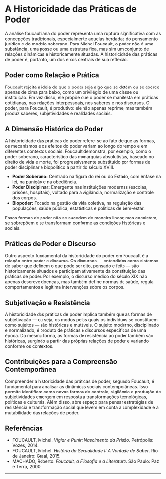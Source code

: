 
# A Historicidade das Práticas de Poder

A análise foucaultiana do poder representa uma ruptura significativa com as concepções tradicionais, especialmente aquelas herdadas do pensamento jurídico e do modelo soberano. Para Michel Foucault, o poder não é uma substância, uma posse ou uma estrutura fixa, mas sim um conjunto de relações dinâmicas e historicamente situadas. A historicidade das práticas de poder é, portanto, um dos eixos centrais de sua reflexão.

## Poder como Relação e Prática

Foucault rejeita a ideia de que o poder seja algo que se detém ou se exerce apenas de cima para baixo, como um privilégio de uma classe ou instituição. Em vez disso, ele propõe que o poder se manifesta em práticas cotidianas, nas relações interpessoais, nos saberes e nos discursos. O poder, para Foucault, é produtivo: ele não apenas reprime, mas também produz saberes, subjetividades e realidades sociais.

## A Dimensão Histórica do Poder

A historicidade das práticas de poder refere-se ao fato de que as formas, os mecanismos e os efeitos do poder variam ao longo do tempo e em diferentes contextos sociais. Foucault demonstra, por exemplo, como o poder soberano, característico das monarquias absolutistas, baseado no direito de vida e morte, foi progressivamente substituído por formas de poder disciplinar e biopolítico a partir do século XVIII.

- **Poder Soberano:** Centrado na figura do rei ou do Estado, com ênfase na lei, na punição e na obediência.
- **Poder Disciplinar:** Emergente nas instituições modernas (escolas, prisões, hospitais), voltado para a vigilância, normalização e controle dos corpos.
- **Biopoder:** Focado na gestão da vida coletiva, na regulação das populações, saúde pública, estatísticas e políticas de bem-estar.

Essas formas de poder não se sucedem de maneira linear, mas coexistem, se sobrepõem e se transformam conforme as condições históricas e sociais.

## Práticas de Poder e Discurso

Outro aspecto fundamental da historicidade do poder em Foucault é a relação entre poder e discurso. Os discursos — entendidos como sistemas de saber que definem o que pode ser dito, pensado e feito — são historicamente situados e participam ativamente da constituição das práticas de poder. Por exemplo, o discurso médico do século XIX não apenas descreve doenças, mas também define normas de saúde, regula comportamentos e legitima intervenções sobre os corpos.

## Subjetivação e Resistência

A historicidade das práticas de poder implica também que as formas de subjetivação — ou seja, os modos pelos quais os indivíduos se constituem como sujeitos — são históricas e mutáveis. O sujeito moderno, disciplinado e normalizado, é produto de práticas e discursos específicos de uma época. Da mesma forma, as formas de resistência ao poder também são históricas, surgindo a partir das próprias relações de poder e variando conforme os contextos.

## Contribuições para a Compreensão Contemporânea

Compreender a historicidade das práticas de poder, segundo Foucault, é fundamental para analisar as dinâmicas sociais contemporâneas. Isso permite identificar como novas formas de controle, vigilância e produção de subjetividades emergem em resposta a transformações tecnológicas, políticas e culturais. Além disso, abre espaço para pensar estratégias de resistência e transformação social que levem em conta a complexidade e a mutabilidade das relações de poder.

## Referências

- FOUCAULT, Michel. *Vigiar e Punir: Nascimento da Prisão*. Petrópolis: Vozes, 2014.
- FOUCAULT, Michel. *História da Sexualidade I: A Vontade de Saber*. Rio de Janeiro: Graal, 2015.
- MACHADO, Roberto. *Foucault, a Filosofia e a Literatura*. São Paulo: Paz e Terra, 2000.

___
```
